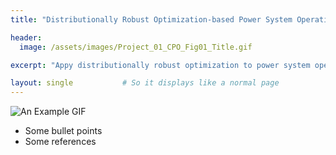 ```yaml
---
title: "Distributionally Robust Optimization-based Power System Operations"

header:
  image: /assets/images/Project_01_CPO_Fig01_Title.gif

excerpt: "Appy distributionally robust optimization to power system operations considering uncertainties."

layout: single           # So it displays like a normal page
---
```

![An Example GIF](/assets/images/Project_01_CPO_Fig01_Title.gif)

- Some bullet points
- Some references
